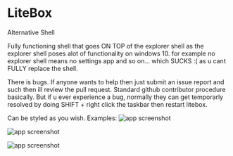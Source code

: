 # LiteBox
Alternative Shell

Fully functioning shell that goes ON TOP of the explorer shell as the explorer shell poses alot of functionality on windows 10. for example no explorer shell means no settings app and so on... which SUCKS :( as u cant FULLY replace the shell.

There is bugs. If anyone wants to help then just submit an issue report and such then ill review the pull request. Standard github contributor procedure basically.
But if u ever experience a bug, normally they can get temporarly resolved by doing SHIFT +  right click the taskbar then restart litebox. 

Can be styled as you wish. Examples:
![app screenshot](https://github.com/danieljo12/LiteBox/blob/main/pics/style2.PNG)

![app screenshot](https://github.com/danieljo12/LiteBox/blob/main/pics/style3.PNG?raw=true)

![app screenshot](https://github.com/danieljo12/LiteBox/blob/main/pics/style4.png)
